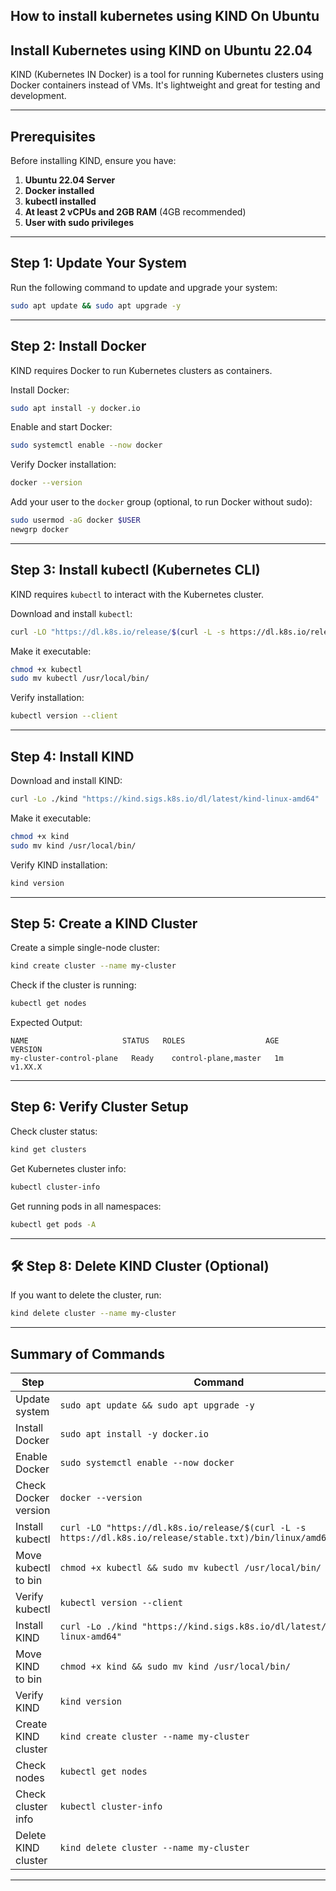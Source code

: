 ## **How to install kubernetes using KIND On Ubuntu**

## **Install Kubernetes using KIND on Ubuntu 22.04**  

KIND (Kubernetes IN Docker) is a tool for running Kubernetes clusters using Docker containers instead of VMs. It's lightweight and great for testing and development.

---

## **Prerequisites**
Before installing KIND, ensure you have:
1. **Ubuntu 22.04 Server**
2. **Docker installed**
3. **kubectl installed**
4. **At least 2 vCPUs and 2GB RAM** (4GB recommended)
5. **User with sudo privileges**

---

## **Step 1: Update Your System**
Run the following command to update and upgrade your system:
```bash
sudo apt update && sudo apt upgrade -y
```

---

## **Step 2: Install Docker**
KIND requires Docker to run Kubernetes clusters as containers.

 Install Docker:
```bash
sudo apt install -y docker.io
```

 Enable and start Docker:
```bash
sudo systemctl enable --now docker
```

 Verify Docker installation:
```bash
docker --version
```

 Add your user to the `docker` group (optional, to run Docker without sudo):
```bash
sudo usermod -aG docker $USER
newgrp docker
```

---

## **Step 3: Install kubectl (Kubernetes CLI)**
KIND requires `kubectl` to interact with the Kubernetes cluster.

 Download and install `kubectl`:
```bash
curl -LO "https://dl.k8s.io/release/$(curl -L -s https://dl.k8s.io/release/stable.txt)/bin/linux/amd64/kubectl"
```

 Make it executable:
```bash
chmod +x kubectl
sudo mv kubectl /usr/local/bin/
```

 Verify installation:
```bash
kubectl version --client
```

---

## **Step 4: Install KIND**
 Download and install KIND:
```bash
curl -Lo ./kind "https://kind.sigs.k8s.io/dl/latest/kind-linux-amd64"
```

 Make it executable:
```bash
chmod +x kind
sudo mv kind /usr/local/bin/
```

 Verify KIND installation:
```bash
kind version
```

---

## **Step 5: Create a KIND Cluster**
 Create a simple single-node cluster:
```bash
kind create cluster --name my-cluster
```

 Check if the cluster is running:
```bash
kubectl get nodes
```
Expected Output:
```
NAME                     STATUS   ROLES                  AGE     VERSION
my-cluster-control-plane   Ready    control-plane,master   1m      v1.XX.X
```

---

## **Step 6: Verify Cluster Setup**
 Check cluster status:
```bash
kind get clusters
```

 Get Kubernetes cluster info:
```bash
kubectl cluster-info
```

 Get running pods in all namespaces:
```bash
kubectl get pods -A
```

---

## 🛠 **Step 8: Delete KIND Cluster (Optional)**
If you want to delete the cluster, run:
```bash
kind delete cluster --name my-cluster
```

---

## **Summary of Commands**
| **Step** | **Command** |
|----------|------------|
| Update system | `sudo apt update && sudo apt upgrade -y` |
| Install Docker | `sudo apt install -y docker.io` |
| Enable Docker | `sudo systemctl enable --now docker` |
| Check Docker version | `docker --version` |
| Install kubectl | `curl -LO "https://dl.k8s.io/release/$(curl -L -s https://dl.k8s.io/release/stable.txt)/bin/linux/amd64/kubectl"` |
| Move kubectl to bin | `chmod +x kubectl && sudo mv kubectl /usr/local/bin/` |
| Verify kubectl | `kubectl version --client` |
| Install KIND | `curl -Lo ./kind "https://kind.sigs.k8s.io/dl/latest/kind-linux-amd64"` |
| Move KIND to bin | `chmod +x kind && sudo mv kind /usr/local/bin/` |
| Verify KIND | `kind version` |
| Create KIND cluster | `kind create cluster --name my-cluster` |
| Check nodes | `kubectl get nodes` |
| Check cluster info | `kubectl cluster-info` |
| Delete KIND cluster | `kind delete cluster --name my-cluster` |

---
